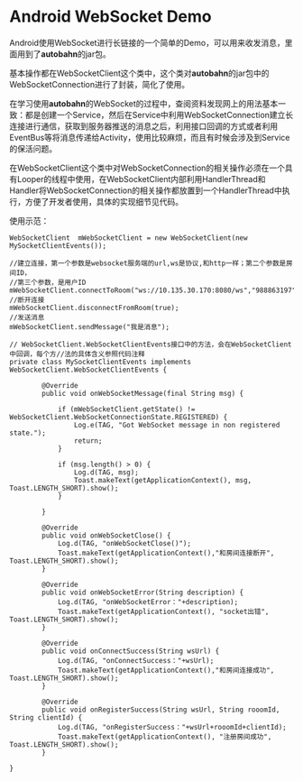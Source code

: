 # Android WebSocket Demo

Android使用WebSocket进行长链接的一个简单的Demo，可以用来收发消息，里面用到了**autobahn**的jar包。

基本操作都在WebSocketClient这个类中，这个类对**autobahn**的jar包中的WebSocketConnection进行了封装，简化了使用。

在学习使用**autobahn**的WebSocket的过程中，查阅资料发现网上的用法基本一致：都是创建一个Service，然后在Service中利用WebSocketConnection建立长连接进行通信，获取到服务器推送的消息之后，利用接口回调的方式或者利用EventBus等将消息传递给Activity，使用比较麻烦，而且有时候会涉及到Service的保活问题。

在WebSocketClient这个类中对WebSocketConnection的相关操作必须在一个具有Looper的线程中使用，在WebSocketClient内部利用HandlerThread和Handler将WebSocketConnection的相关操作都放置到一个HandlerThread中执行，方便了开发者使用，具体的实现细节见代码。

使用示范：

```
WebSocketClient  mWebSocketClient = new WebSocketClient(new MySocketClientEvents());

//建立连接，第一个参数是websocket服务端的url,ws是协议,和http一样；第二个参数是房间ID，
//第三个参数，是用户ID
mWebSocketClient.connectToRoom("ws://10.135.30.170:8080/ws","988863197","5");
//断开连接
mWebSocketClient.disconnectFromRoom(true);
//发送消息
mWebSocketClient.sendMessage("我是消息");

// WebSocketClient.WebSocketClientEvents接口中的方法，会在WebSocketClient中回调，每个方//法的具体含义参照代码注释
private class MySocketClientEvents implements WebSocketClient.WebSocketClientEvents {

        @Override
        public void onWebSocketMessage(final String msg) {

            if (mWebSocketClient.getState() != WebSocketClient.WebSocketConnectionState.REGISTERED) {
                Log.e(TAG, "Got WebSocket message in non registered state.");
                return;
            }

            if (msg.length() > 0) {
                Log.d(TAG, msg);
                Toast.makeText(getApplicationContext(), msg, Toast.LENGTH_SHORT).show();
            }

        }

        @Override
        public void onWebSocketClose() {
            Log.d(TAG, "onWebSocketClose()");
            Toast.makeText(getApplicationContext(),"和房间连接断开", Toast.LENGTH_SHORT).show();
        }

        @Override
        public void onWebSocketError(String description) {
            Log.d(TAG, "onWebSocketError："+description);
            Toast.makeText(getApplicationContext(), "socket出错", Toast.LENGTH_SHORT).show();
        }

        @Override
        public void onConnectSuccess(String wsUrl) {
            Log.d(TAG, "onConnectSuccess："+wsUrl);
            Toast.makeText(getApplicationContext(),"和房间连接成功", Toast.LENGTH_SHORT).show();
        }

        @Override
        public void onRegisterSuccess(String wsUrl, String rooomId, String clientId) {
            Log.d(TAG, "onRegisterSuccess："+wsUrl+rooomId+clientId);
            Toast.makeText(getApplicationContext(), "注册房间成功", Toast.LENGTH_SHORT).show();
        }

}
```
